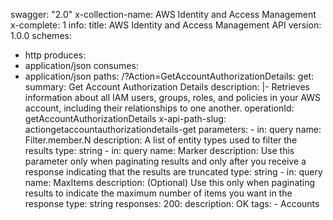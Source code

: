 swagger: "2.0"
x-collection-name: AWS Identity and Access Management
x-complete: 1
info:
  title: AWS Identity and Access Management API
  version: 1.0.0
schemes:
- http
produces:
- application/json
consumes:
- application/json
paths:
  /?Action=GetAccountAuthorizationDetails:
    get:
      summary: Get Account Authorization Details
      description: |-
        Retrieves information about all IAM users, groups, roles, and policies in your AWS
              account, including their relationships to one another.
      operationId: getAccountAuthorizationDetails
      x-api-path-slug: actiongetaccountauthorizationdetails-get
      parameters:
      - in: query
        name: Filter.member.N
        description: A list of entity types used to filter the results
        type: string
      - in: query
        name: Marker
        description: Use this parameter only when paginating results and only after     you
          receive a response indicating that the results are truncated
        type: string
      - in: query
        name: MaxItems
        description: (Optional) Use this only when paginating results to indicate
          the     maximum number of items you want in the response
        type: string
      responses:
        200:
          description: OK
      tags:
      - Accounts
